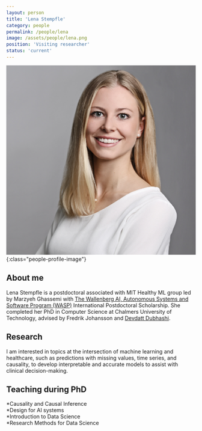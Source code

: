 ```yaml
---
layout: person
title: 'Lena Stempfle'
category: people
permalink: /people/lena
image: /assets/people/lena.png
position: 'Visiting researcher'
status: 'current'
---
```


![Lena](/assets/people/lena.png){:class="people-profile-image"}

## About me 
Lena Stempfle is a postdoctoral associated with MIT Healthy ML group led by Marzyeh Ghassemi with [The Wallenberg AI, Autonomous Systems and Software Program (WASP)](https://wasp-sweden.org) International Postdoctoral Scholarship. She completed her PhD in Computer Science at Chalmers University of Technology, advised by Fredrik Johansson and [Devdatt Dubhashi](https://sites.google.com/view/devdattdubhashi/home).

## Research 

I am interested in topics at the intersection of machine learning and healthcare, such as predictions with missing values, time series, and causality, to develop interpretable and accurate models to assist with clinical decision-making. 

## Teaching during PhD

*Causality and Causal Inference  
*Design for AI systems  
*Introduction to Data Science  
*Research Methods for Data Science  
